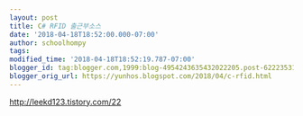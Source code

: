 ```yaml
---
layout: post
title: C# RFID 출근부소스
date: '2018-04-18T18:52:00.000-07:00'
author: schoolhompy
tags: 
modified_time: '2018-04-18T18:52:19.787-07:00'
blogger_id: tag:blogger.com,1999:blog-4954243635432022205.post-6222353113446684641
blogger_orig_url: https://yunhos.blogspot.com/2018/04/c-rfid.html
---
```


http://leekd123.tistory.com/22